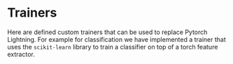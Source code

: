 # Trainers

Here are defined custom trainers that can be used to replace Pytorch Lightning. For example for classification we have implemented a trainer that uses the `scikit-learn` library to train a classifier on top of a torch feature extractor.